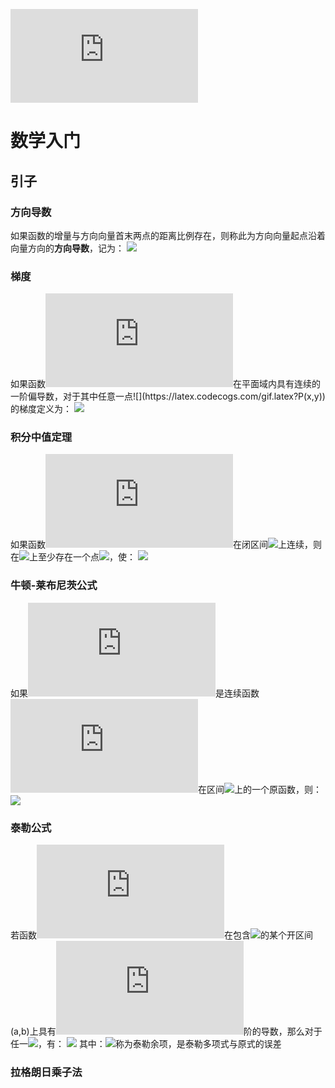 ![](https://latex.codecogs.com/gif.latex?)

# 数学入门
## 引子
### 方向导数
如果函数的增量与方向向量首末两点的距离比例存在，则称此为方向向量起点沿着向量方向的**方向导数**，记为：
![](https://latex.codecogs.com/gif.latex?\frac{\partial%20f}{\partial%20l}=\lim_{\rho%20\to%200}%20\frac{f(x+\Delta%20x,y+\Delta%20y)-f(x,y)}{\rho})

### 梯度
如果函数![](https://latex.codecogs.com/gif.latex?z=f(x,y))在平面域内具有连续的一阶偏导数，对于其中任意一点![](https://latex.codecogs.com/gif.latex?P(x,y))的梯度定义为：
![](https://latex.codecogs.com/gif.latex?grad%20f(x,y)=\frac{\partial%20f}{\partial%20x}%20\hat{i}+\frac{\partial%20f}{\partial%20y}%20\hat{j})

### 积分中值定理
如果函数![](https://latex.codecogs.com/gif.latex?f(x))在闭区间![](https://latex.codecogs.com/gif.latex?[a,b])上连续，则在![](https://latex.codecogs.com/gif.latex?[a,b])上至少存在一个点![](https://latex.codecogs.com/gif.latex?\xi)，使：
![](https://latex.codecogs.com/gif.latex?\int_{a}^{b}f(x)dx=f(\xi)(b-a))

### 牛顿-莱布尼茨公式
如果![](https://latex.codecogs.com/gif.latex?F(x))是连续函数![](https://latex.codecogs.com/gif.latex?f(x))在区间![](https://latex.codecogs.com/gif.latex?[a,b])上的一个原函数，则：
![](https://latex.codecogs.com/gif.latex?\int_{a}^{b}f(x)dx=F(a)-F(b))

### 泰勒公式
若函数![](https://latex.codecogs.com/gif.latex?f(x))在包含![](https://latex.codecogs.com/gif.latex?x_{0})的某个开区间(a,b)上具有![](https://latex.codecogs.com/gif.latex?n)阶的导数，那么对于任一![](https://latex.codecogs.com/gif.latex?x\in(a,b))，有：
![](https://latex.codecogs.com/gif.latex?f(x)=\frac{f(x_{0})}{0!}+\frac{f'(x_{0})}{1!}(x-x_{0})^{2}+\frac{f''(x_{0})}{2!}(x-x_{0})+...+\frac{f^{(n)}(x_{0})}{n!}(x-x_{0})^{n}+R_{n}(x))
其中：![](https://latex.codecogs.com/gif.latex?R_{n}(x)=\frac{f^{n+1}(\varepsilon)}{(n+1)!}(x-x_{0})^{n+1})称为泰勒余项，是泰勒多项式与原式的误差

### 拉格朗日乘子法